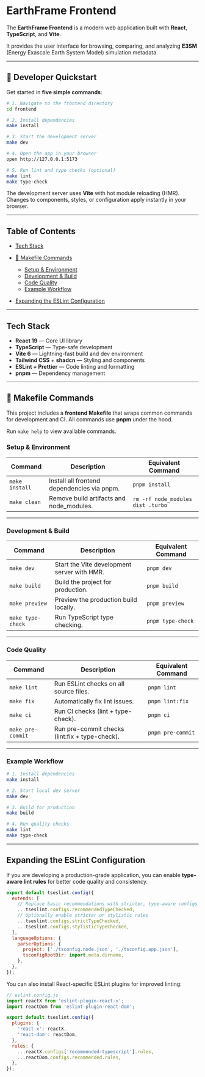 # EarthFrame Frontend

The **EarthFrame Frontend** is a modern web application built with **React**, **TypeScript**, and **Vite**.

It provides the user interface for browsing, comparing, and analyzing **E3SM** (Energy Exascale Earth System Model) simulation metadata.

---

## 🚀 Developer Quickstart

Get started in **five simple commands**:

```bash
# 1. Navigate to the frontend directory
cd frontend

# 2. Install dependencies
make install

# 3. Start the development server
make dev

# 4. Open the app in your browser
open http://127.0.0.1:5173

# 5. Run lint and type checks (optional)
make lint
make type-check
```

The development server uses **Vite** with hot module reloading (HMR).
Changes to components, styles, or configuration apply instantly in your browser.

---

## Table of Contents

- [Tech Stack](#tech-stack)
- [🧰 Makefile Commands](#-makefile-commands)

  - [Setup & Environment](#setup--environment)
  - [Development & Build](#development--build)
  - [Code Quality](#code-quality)
  - [Example Workflow](#example-workflow)

- [Expanding the ESLint Configuration](#expanding-the-eslint-configuration)

---

## Tech Stack

- **React 19** — Core UI library
- **TypeScript** — Type-safe development
- **Vite 6** — Lightning-fast build and dev environment
- **Tailwind CSS** + **shadcn** — Styling and components
- **ESLint + Prettier** — Code linting and formatting
- **pnpm** — Dependency management

---

## 🧰 Makefile Commands

This project includes a **frontend Makefile** that wraps common commands for development and CI.
All commands use **pnpm** under the hood.

Run `make help` to view available commands.

### Setup & Environment

| Command        | Description                                 | Equivalent Command                |
| -------------- | ------------------------------------------- | --------------------------------- |
| `make install` | Install all frontend dependencies via pnpm. | `pnpm install`                    |
| `make clean`   | Remove build artifacts and node_modules.    | `rm -rf node_modules dist .turbo` |

---

### Development & Build

| Command           | Description                                 | Equivalent Command |
| ----------------- | ------------------------------------------- | ------------------ |
| `make dev`        | Start the Vite development server with HMR. | `pnpm dev`         |
| `make build`      | Build the project for production.           | `pnpm build`       |
| `make preview`    | Preview the production build locally.       | `pnpm preview`     |
| `make type-check` | Run TypeScript type checking.               | `pnpm type-check`  |

---

### Code Quality

| Command           | Description                                    | Equivalent Command |
| ----------------- | ---------------------------------------------- | ------------------ |
| `make lint`       | Run ESLint checks on all source files.         | `pnpm lint`        |
| `make fix`        | Automatically fix lint issues.                 | `pnpm lint:fix`    |
| `make ci`         | Run CI checks (lint + type-check).             | `pnpm ci`          |
| `make pre-commit` | Run pre-commit checks (lint:fix + type-check). | `pnpm pre-commit`  |

---

### Example Workflow

```bash
# 1. Install dependencies
make install

# 2. Start local dev server
make dev

# 3. Build for production
make build

# 4. Run quality checks
make lint
make type-check
```

---

## Expanding the ESLint Configuration

If you are developing a production-grade application, you can enable **type-aware lint rules** for better code quality and consistency.

```js
export default tseslint.config({
  extends: [
    // Replace basic recommendations with stricter, type-aware configs
    ...tseslint.configs.recommendedTypeChecked,
    // Optionally enable stricter or stylistic rules
    ...tseslint.configs.strictTypeChecked,
    ...tseslint.configs.stylisticTypeChecked,
  ],
  languageOptions: {
    parserOptions: {
      project: ['./tsconfig.node.json', './tsconfig.app.json'],
      tsconfigRootDir: import.meta.dirname,
    },
  },
});
```

You can also install React-specific ESLint plugins for improved linting:

```js
// eslint.config.js
import reactX from 'eslint-plugin-react-x';
import reactDom from 'eslint-plugin-react-dom';

export default tseslint.config({
  plugins: {
    'react-x': reactX,
    'react-dom': reactDom,
  },
  rules: {
    ...reactX.configs['recommended-typescript'].rules,
    ...reactDom.configs.recommended.rules,
  },
});
```
